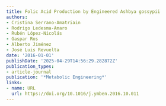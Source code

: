 ```yaml
---
title: Folic Acid Production by Engineered Ashbya gossypii
authors:
- Cristina Serrano-Amatriain
- Rodrigo Ledesma‐Amaro
- Rubén López‐Nicolás
- Gaspar Ros
- Alberto Jiménez
- José Luis Revuelta
date: '2016-01-01'
publishDate: '2025-04-29T14:56:29.282872Z'
publication_types:
- article-journal
publication: '*Metabolic Engineering*'
links:
- name: URL
  url: https://doi.org/10.1016/j.ymben.2016.10.011
---
```

